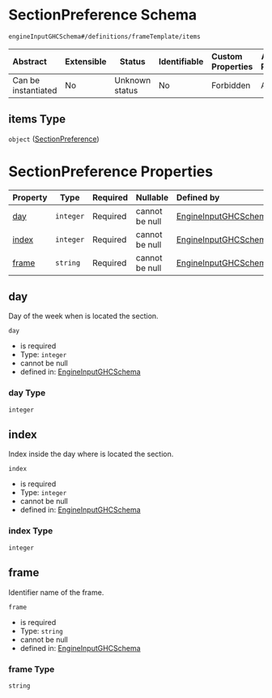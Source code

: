 # SectionPreference Schema

```txt
engineInputGHCSchema#/definitions/frameTemplate/items
```




| Abstract            | Extensible | Status         | Identifiable | Custom Properties | Additional Properties | Access Restrictions | Defined In                                                         |
| :------------------ | ---------- | -------------- | ------------ | :---------------- | --------------------- | ------------------- | ------------------------------------------------------------------ |
| Can be instantiated | No         | Unknown status | No           | Forbidden         | Allowed               | none                | [ghc.schema.json\*](../out/ghc.schema.json "open original schema") |

## items Type

`object` ([SectionPreference](ghc-definitions-frametemplate-sectionpreference.md))

# SectionPreference Properties

| Property        | Type      | Required | Nullable       | Defined by                                                                                                                                                           |
| :-------------- | --------- | -------- | -------------- | :------------------------------------------------------------------------------------------------------------------------------------------------------------------- |
| [day](#day)     | `integer` | Required | cannot be null | [EngineInputGHCSchema](ghc-definitions-frametemplate-sectionpreference-properties-day.md "engineInputGHCSchema#/definitions/frameTemplate/items/properties/day")     |
| [index](#index) | `integer` | Required | cannot be null | [EngineInputGHCSchema](ghc-definitions-frametemplate-sectionpreference-properties-index.md "engineInputGHCSchema#/definitions/frameTemplate/items/properties/index") |
| [frame](#frame) | `string`  | Required | cannot be null | [EngineInputGHCSchema](ghc-definitions-frametemplate-sectionpreference-properties-frame.md "engineInputGHCSchema#/definitions/frameTemplate/items/properties/frame") |

## day

Day of the week when is located the section.


`day`

-   is required
-   Type: `integer`
-   cannot be null
-   defined in: [EngineInputGHCSchema](ghc-definitions-frametemplate-sectionpreference-properties-day.md "engineInputGHCSchema#/definitions/frameTemplate/items/properties/day")

### day Type

`integer`

## index

Index inside the day where is located the section.


`index`

-   is required
-   Type: `integer`
-   cannot be null
-   defined in: [EngineInputGHCSchema](ghc-definitions-frametemplate-sectionpreference-properties-index.md "engineInputGHCSchema#/definitions/frameTemplate/items/properties/index")

### index Type

`integer`

## frame

Identifier name of the frame.


`frame`

-   is required
-   Type: `string`
-   cannot be null
-   defined in: [EngineInputGHCSchema](ghc-definitions-frametemplate-sectionpreference-properties-frame.md "engineInputGHCSchema#/definitions/frameTemplate/items/properties/frame")

### frame Type

`string`
